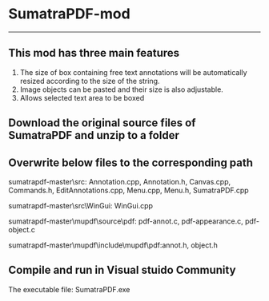 # SumatraPDF-mod
----------------------------------------------------------------------------------------------------------------------------------------------
This mod has three main features
-----------------------------------------------------------------------------------------------------------------------------------------------
1) The size of box containing free text annotations will be automatically resized according to the size of the string.
2) Image objects can be pasted and their size is also adjustable.
3) Allows selected text area to be boxed

Download the original source files of SumatraPDF and unzip to a folder
----------------------------------------------------------------------------------------------------------------------------------------------

Overwrite below files to the corresponding path
-----------------------------------------------------------------------------------------------------------------------------------------------
sumatrapdf-master\src\: Annotation.cpp, Annotation.h, Canvas.cpp, Commands.h, EditAnnotations.cpp, Menu.cpp, Menu.h, SumatraPDF.cpp

sumatrapdf-master\src\WinGui: WinGui.cpp

sumatrapdf-master\mupdf\source\pdf: pdf-annot.c, pdf-appearance.c, pdf-object.c

sumatrapdf-master\mupdf\include\mupdf\pdf:annot.h, object.h

Compile and run in Visual stuido Community
-----------------------------------------------------------------------------------------------------------------------------------------------
The executable file: SumatraPDF.exe



